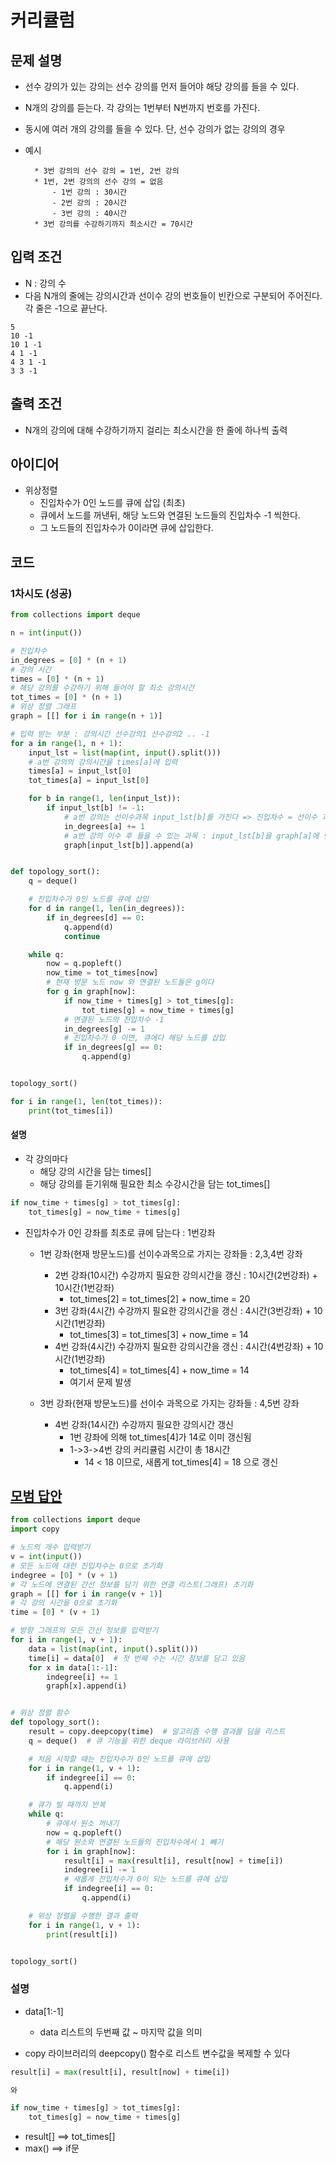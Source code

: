 # 커리큘럼

## 문제 설명

- 선수 강의가 있는 강의는 선수 강의를 먼저 들어야 해당 강의를 들을 수 있다.
- N개의 강의를 듣는다. 각 강의는 1번부터 N번까지 번호를 가진다.
- 동시에 여러 개의 강의를 들을 수 있다. 단, 선수 강의가 없는 강의의 경우
- 예시

        * 3번 강의의 선수 강의 = 1번, 2번 강의
        * 1번, 2번 강의의 선수 강의 = 없음
            - 1번 강의 : 30시간
            - 2번 강의 : 20시간
            - 3번 강의 : 40시간
        * 3번 강의를 수강하기까지 최소시간 = 70시간

## 입력 조건

- N : 강의 수
- 다음 N개의 줄에는 강의시간과 선이수 강의 번호들이 빈칸으로 구분되어 주어진다. 각 줄은 -1으로 끝난다.

```
5
10 -1
10 1 -1
4 1 -1
4 3 1 -1
3 3 -1

```

## 출력 조건

- N개의 강의에 대해 수강하기까지 걸리는 최소시간을 한 줄에 하나씩 출력

## 아이디어

- 위상정렬
    - 진입차수가 0인 노드를 큐에 삽입 (최초)
    - 큐에서 노드를 꺼낸뒤, 해당 노드와 연결된 노드들의 진입차수 -1 씩한다.
    - 그 노드들의 진입차수가 0이라면 큐에 삽입한다.

## 코드

### 1차시도 (성공)

```python
from collections import deque

n = int(input())

# 진입차수
in_degrees = [0] * (n + 1)
# 강의 시간
times = [0] * (n + 1)
# 해당 강의를 수강하기 위해 들어야 할 최소 강의시간
tot_times = [0] * (n + 1)
# 위상 정렬 그래프
graph = [[] for i in range(n + 1)]

# 입력 받는 부분 : 강의시간 선수강의1 선수강의2 .. -1
for a in range(1, n + 1):
    input_lst = list(map(int, input().split()))
    # a번 강의의 강의시간을 times[a]에 입력
    times[a] = input_lst[0]
    tot_times[a] = input_lst[0]

    for b in range(1, len(input_lst)):
        if input_lst[b] != -1:
            # a번 강의는 선이수과목 input_lst[b]를 가진다 => 진입차수 = 선이수 과목 개수
            in_degrees[a] += 1
            # a번 강의 이수 후 들을 수 있는 과목 : input_lst[b]을 graph[a]에 덧붙힌다.
            graph[input_lst[b]].append(a)


def topology_sort():
    q = deque()

    # 진입차수가 0인 노드를 큐에 삽입
    for d in range(1, len(in_degrees)):
        if in_degrees[d] == 0:
            q.append(d)
            continue

    while q:
        now = q.popleft()
        now_time = tot_times[now]
        # 현재 방문 노드 now 와 연결된 노드들은 g이다
        for g in graph[now]:
            if now_time + times[g] > tot_times[g]:
                tot_times[g] = now_time + times[g]
            # 연결된 노드의 진입차수 -1
            in_degrees[g] -= 1
            # 진입차수가 0 이면, 큐에다 해당 노드를 삽입
            if in_degrees[g] == 0:
                q.append(g)


topology_sort()

for i in range(1, len(tot_times)):
    print(tot_times[i])
```

#### 설명

- 각 강의마다
  - 해당 강의 시간을 담는 times[]
  - 해당 강의를 듣기위해 필요한 최소 수강시간을 담는 tot_times[]
  
```python
if now_time + times[g] > tot_times[g]:
    tot_times[g] = now_time + times[g]
```
- 진입차수가 0인 강좌를 최초로 큐에 담는다 : 1번강좌
  - 1번 강좌(현재 방문노드)를 선이수과목으로 가지는 강좌들 : 2,3,4번 강좌
    - 2번 강좌(10시간) 수강까지 필요한 강의시간을 갱신 : 10시간(2번강좌) + 10시간(1번강좌)
        - tot_times[2] = tot_times[2] + now_time = 20
    - 3번 강좌(4시간) 수강까지 필요한 강의시간을 갱신 : 4시간(3번강좌) + 10시간(1번강좌)
        - tot_times[3] = tot_times[3] + now_time = 14
    - 4번 강좌(4시간) 수강까지 필요한 강의시간을 갱신 : 4시간(4번강좌) + 10시간(1번강좌)
        - tot_times[4] = tot_times[4] + now_time = 14
        - 여기서 문제 발생
  
  - 3번 강좌(현재 방문노드)를 선이수 과목으로 가지는 강좌들 : 4,5번 강좌
    - 4번 강좌(14시간) 수강까지 필요한 강의시간 갱신
      - 1번 강좌에 의해 tot_times[4]가 14로 이미 갱신됨
      - 1->3->4번 강의 커리큘럼 시간이 총 18시간
        - 14 < 18 이므로, 새롭게 tot_times[4] = 18 으로 갱신
      

## [모범 답안](https://github.com/ndb796/python-for-coding-test/blob/master/10/9.py)

```python
from collections import deque
import copy

# 노드의 개수 입력받기
v = int(input())
# 모든 노드에 대한 진입차수는 0으로 초기화
indegree = [0] * (v + 1)
# 각 노드에 연결된 간선 정보를 담기 위한 연결 리스트(그래프) 초기화
graph = [[] for i in range(v + 1)]
# 각 강의 시간을 0으로 초기화
time = [0] * (v + 1)

# 방향 그래프의 모든 간선 정보를 입력받기
for i in range(1, v + 1):
    data = list(map(int, input().split()))
    time[i] = data[0]  # 첫 번째 수는 시간 정보를 담고 있음
    for x in data[1:-1]:
        indegree[i] += 1
        graph[x].append(i)


# 위상 정렬 함수
def topology_sort():
    result = copy.deepcopy(time)  # 알고리즘 수행 결과를 담을 리스트
    q = deque()  # 큐 기능을 위한 deque 라이브러리 사용

    # 처음 시작할 때는 진입차수가 0인 노드를 큐에 삽입
    for i in range(1, v + 1):
        if indegree[i] == 0:
            q.append(i)

    # 큐가 빌 때까지 반복
    while q:
        # 큐에서 원소 꺼내기
        now = q.popleft()
        # 해당 원소와 연결된 노드들의 진입차수에서 1 빼기
        for i in graph[now]:
            result[i] = max(result[i], result[now] + time[i])
            indegree[i] -= 1
            # 새롭게 진입차수가 0이 되는 노드를 큐에 삽입
            if indegree[i] == 0:
                q.append(i)

    # 위상 정렬을 수행한 결과 출력
    for i in range(1, v + 1):
        print(result[i])


topology_sort()
```
### 설명
- data[1:-1]
  - data 리스트의 두번째 값 ~ 마지막 값을 의미
  
- copy 라이브러리의 deepcopy() 함수로 리스트 변수값을 복제할 수 있다
```python
result[i] = max(result[i], result[now] + time[i])

와

if now_time + times[g] > tot_times[g]:
    tot_times[g] = now_time + times[g]
```
- result[] ==> tot_times[]
- max() ==> if문